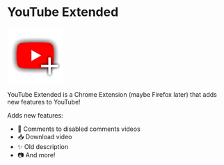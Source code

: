 # YouTube Extended
![logo 128x128](https://raw.githubusercontent.com/chocolateimage/youtube_extended/master/icons/icon128.png)

YouTube Extended is a Chrome Extension (maybe Firefox later) that adds new features to YouTube!

Adds new features:
* 💬 Comments to disabled comments videos
* 📥 Download video
* ✨ Old description
* 📷 And more!
